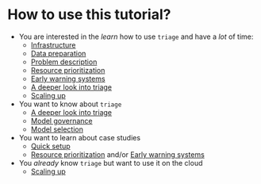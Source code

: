 # How to use this tutorial?

-   You are interested in the *learn* how to use `triage` and have a *lot* of time:
    -   [Infrastructure](02_infrastructure.md)
    -   [Data preparation](03_data_preparation.md)
    -   [Problem description](01_intro.md)
    -   [Resource prioritization](05_inspections.md)
    -   [Early warning systems](06_eis.md)
    -   [A deeper look into triage](04_triage_intro.md)
    -   [Scaling up](09_aws_batch.md)
-   You want to know about `triage`
    -   [A deeper look into triage](04_triage_intro.md)
    -   [Model governance](ml_governance.md)
    -   [Model selection](audition.md)
-   You want to learn about case studies
    -   [Quick setup](07_quick_setup.md)
    -   [Resource prioritization](05_inspections.md) and/or [Early warning systems](06_eis.md)
-   You *already* know `triage` but want to use it on the cloud
    -   [Scaling up](09_aws_batch.md)
